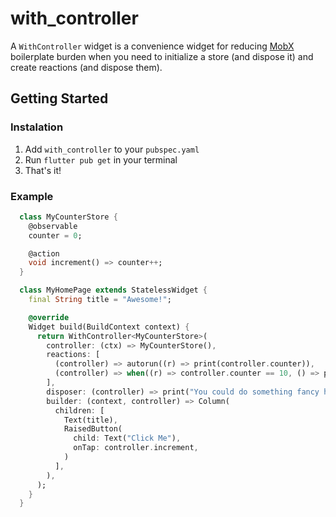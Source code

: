 # with_controller

A `WithController` widget is a convenience widget for reducing [MobX](https://mobx.pub/) boilerplate burden when you need to initialize a store (and dispose it) and create reactions (and dispose them).

## Getting Started

### Instalation

1. Add `with_controller` to your `pubspec.yaml`
2. Run `flutter pub get` in your terminal
3. That's it!

### Example

```dart
  class MyCounterStore {
    @observable
    counter = 0;

    @action
    void increment() => counter++;
  }

  class MyHomePage extends StatelessWidget {
    final String title = "Awesome!";

    @override
    Widget build(BuildContext context) {
      return WithController<MyCounterStore>(
        controller: (ctx) => MyCounterStore(),
        reactions: [
          (controller) => autorun((r) => print(controller.counter)),
          (controller) => when((r) => controller.counter == 10, () => print("Wow!")),
        ],
        disposer: (controller) => print("You could do something fancy here"),
        builder: (context, controller) => Column(
          children: [
            Text(title),
            RaisedButton(
              child: Text("Click Me"),
              onTap: controller.increment,
            )
          ],
        ),
      );
    }
  }
```
